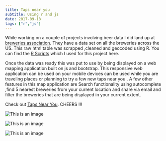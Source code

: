 ```yaml
---
title: Taps near you
subtitle: Using r and js
date: 2017-09-18
tags: ["r","js"]
---
```


While working on a couple of projects involving beer data I did land up at <a href="https://www.brewersassociation.org/">breweries association</a>. They have a data set on all the breweries across the US.
This raw html table was scrapped ,cleaned and geocoded using R. You can find the <a href="https://github.com/senthilthyagarajan/brewerymaps/tree/master/rscripts">R Scripts</a> which I used for this project here.

Once the data was ready this was put to use by being displayed on a web mapping application built on js and bootstrap. This responsive web application  can be used on your mobile devices can be used while you are traveling places or planning to try a few new taps near you . A few other features in this map application are Search functionality using autocomplete ,find 5 nearest breweries from your current location and share via email and filter the breweries that are being displayed in your current extent.

Check out  <a href="https://senthilthyagarajan.github.io/brewerymaps/">Taps Near You</a>. CHEERS !!!


![This is an image](TAPS_DESKTOP.png)

![This is an image](TAPS_MOBILE.png)

![This is an image](TAPS_TABLET.png)
